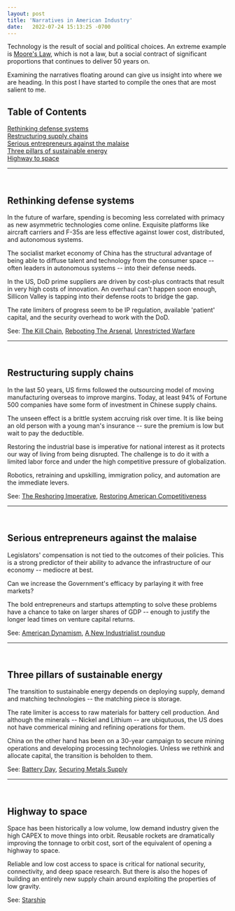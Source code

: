 ```yaml
---
layout: post
title: 'Narratives in American Industry'
date:   2022-07-24 15:13:25 -0700
---
```


Technology is the result of social and political choices. An extreme example is [Moore's Law](https://en.wikipedia.org/wiki/Moore%27s_law), which is not a law, but a social contract of significant proportions that continues to deliver 50 years on. 

Examining the narratives floating around can give us insight into where we are heading. In this post I have started to compile the ones that are most salient to me. 

<h2>Table of Contents</h2>

[Rethinking defense systems](#rethinking-defense-systems)  
[Restructuring supply chains](#restructuring-supply-chains)  
[Serious entrepreneurs against the malaise](#serious-entrepreneurs-against-the-malaise)   
[Three pillars of sustainable energy](#three-pillars-of-sustainable-energy)  
[Highway to space](#highway-to-space)  

---
&nbsp;
## **Rethinking defense systems**
In the future of warfare, spending is becoming less correlated with primacy as new asymmetric technologies come online. Exquisite platforms like aircraft carriers and F-35s are less effective against lower cost, distributed, and autonomous systems. 

The socialist market economy of China has the structural advantage of being able to diffuse talent and technology from the consumer space -- often leaders in autonomous systems -- into their defense needs. 

In the US, DoD prime suppliers are driven by cost-plus contracts that result in very high costs of innovation. An overhaul can't happen soon enough, Sillicon Valley is tapping into their defense roots to bridge the gap.

The rate limiters of progress seem to be IP regulation, available 'patient' capital, and the security overhead to work with the DoD.  

See: [The Kill Chain](https://www.amazon.com/dp/B07W5DH8M6/ref=dp-kindle-redirect?_encoding=UTF8&btkr=1), [Rebooting The Arsenal](https://www.rebootingthearsenal.com/), [Unrestricted Warfare](https://en.wikipedia.org/wiki/Unrestricted_Warfare)

---
&nbsp;
## **Restructuring supply chains**
In the last 50 years, US firms followed the outsourcing model of moving manufacturing overseas to improve margins. Today, at least 94% of Fortune 500 companies have some form of investment in Chinese supply chains. 

The unseen effect is a brittle system accruing risk over time. It is like being an old person with a young man's insurance -- sure the premium is low but wait to pay the deductible. 

Restoring the industrial base is imperative for national interest as it protects our way of living from being disrupted. The challenge is to do it with a limited labor force and under the high competitive pressure of globalization.

Robotics, retraining and upskilling, immigration policy, and automation are the immediate levers.

See: [The Reshoring Imperative](https://americanaffairsjournal.org/2021/11/the-reshoring-imperative/), [Restoring American Competitiveness](https://hbr.org/2009/07/restoring-american-competitiveness)

---
&nbsp;
## **Serious entrepreneurs against the malaise**
Legislators' compensation is not tied to the outcomes of their policies. This is a strong predictor of their ability to advance the infrastructure of our economy -- mediocre at best.  

Can we increase the Government's efficacy by parlaying it with free markets?

The bold entrepreneurs and startups attempting to solve these problems have a chance to take on larger shares of GDP -- enough to justify the longer lead times on venture capital returns.

See: [American Dynamism](https://future.com/building-american-dynamism/), [A New Industrialist roundup](https://noahpinion.substack.com/p/a-new-industrialist-roundup)

---
&nbsp;
## **Three pillars of sustainable energy**
The transition to sustainable energy depends on deploying supply, demand and matching technologies -- the matching piece is storage. 

The rate limiter is access to raw materials for battery cell production. And although the minerals -- Nickel and Lithium -- are ubiqutuous, the US does not have commerical mining and refining operations for them. 

China on the other hand has been on a 30-year campaign to secure mining operations and developing processing technologies. Unless we rethink and allocate capital, the transition is beholden to them.   

See: [Battery Day](https://www.youtube.com/watch?v=l6T9xIeZTds), [Securing Metals Supply](https://open.spotify.com/episode/7eGG2ue1roosknotn7S5K9?si=cd1728ea69d74c23)

---
&nbsp;
## **Highway to space**
Space has been historically a low volume, low demand industry given the high CAPEX to move things into orbit. Reusable rockets are dramatically improving the tonnage to orbit cost, sort of the equivalent of opening a highway to space. 

Reliable and low cost access to space is critical for national security, connectivity, and deep space research. But there is also the hopes of building an entirely new supply chain around exploiting the properties of low gravity. 

See: [Starship](https://en.wikipedia.org/wiki/SpaceX_Starship)

